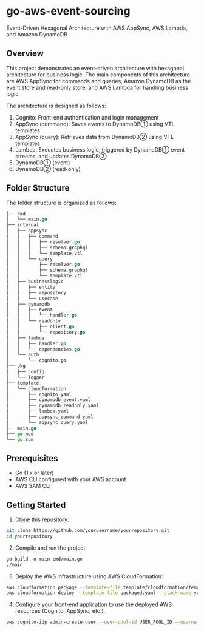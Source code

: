 # go-aws-event-sourcing

Event-Driven Hexagonal Architecture with AWS AppSync, AWS Lambda, and Amazon DynamoDB

## Overview

This project demonstrates an event-driven architecture with hexagonal architecture for business logic. The main components of this architecture are AWS AppSync for commands and queries, Amazon DynamoDB as the event store and read-only store, and AWS Lambda for handling business logic.

The architecture is designed as follows:

1. Cognito: Front-end authentication and login management
2. AppSync (command): Saves events to DynamoDB① using VTL templates
3. AppSync (query): Retrieves data from DynamoDB② using VTL templates
4. Lambda: Executes business logic, triggered by DynamoDB① event streams, and updates DynamoDB②
5. DynamoDB① (event)
6. DynamoDB② (read-only)

## Folder Structure

The folder structure is organized as follows:

``` go Copy code
├── cmd
│   └── main.go
├── internal
│   ├── appsync
│   │   ├── command
│   │   │   ├── resolver.go
│   │   │   ├── schema.graphql
│   │   │   └── template.vtl
│   │   └── query
│   │       ├── resolver.go
│   │       ├── schema.graphql
│   │       └── template.vtl
│   ├── businesslogic
│   │   ├── entity
│   │   ├── repository
│   │   └── usecase
│   ├── dynamodb
│   │   ├── event
│   │   │   └── handler.go
│   │   └── readonly
│   │       ├── client.go
│   │       └── repository.go
│   ├── lambda
│   │   ├── handler.go
│   │   └── dependencies.go
│   └── auth
│       └── cognito.go
├── pkg
│   ├── config
│   └── logger
├── template
│   └── cloudformation
│       ├── cognito.yaml
│       ├── dynamodb_event.yaml
│       ├── dynamodb_readonly.yaml
│       ├── lambda.yaml
│       ├── appsync_command.yaml
│       └── appsync_query.yaml
├── main.go
├── go.mod
└── go.sum
```

## Prerequisites

- Go (1.x or later)
- AWS CLI configured with your AWS account
- AWS SAM CLI

## Getting Started

1. Clone this repository:

``` bash Copy code
git clone https://github.com/yourusername/yourrepository.git
cd yourrepository
```

2. Compile and run the project:

``` css Copy code
go build -o main cmd/main.go
./main
```

3. Deploy the AWS infrastructure using AWS CloudFormation:

``` bash Copy code
aws cloudformation package --template-file template/cloudformation/template.yaml --s3-bucket your_bucket_name --output-template-file packaged.yaml
aws cloudformation deploy --template-file packaged.yaml --stack-name your_stack_name --capabilities CAPABILITY_IAM
```

4. Configure your front-end application to use the deployed AWS resources (Cognito, AppSync, etc.).

``` bash
aws cognito-idp admin-create-user --user-pool-id USER_POOL_ID --username USERNAME
```
